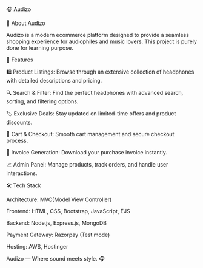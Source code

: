 🎧 Audizo 

🌟 About Audizo

Audizo is a modern ecommerce platform designed to provide a seamless shopping experience for audiophiles and music lovers. This project is purely done for learning purpose.

🚀 Features

🛍️ Product Listings: Browse through an extensive collection of headphones with detailed descriptions and pricing.

🔍 Search & Filter: Find the perfect headphones with advanced search, sorting, and filtering options.

🏷️ Exclusive Deals: Stay updated on limited-time offers and product discounts.

🛒 Cart & Checkout: Smooth cart management and secure checkout process.

🧾 Invoice Generation: Download your purchase invoice instantly.

📈 Admin Panel: Manage products, track orders, and handle user interactions.

🛠️ Tech Stack

Architecture: MVC(Model View Controller)

Frontend: HTML, CSS, Bootstrap, JavaScript, EJS

Backend: Node.js, Express.js, MongoDB

Payment Gateway: Razorpay (Test mode)

Hosting: AWS, Hostinger


Audizo — Where sound meets style. 🎧

